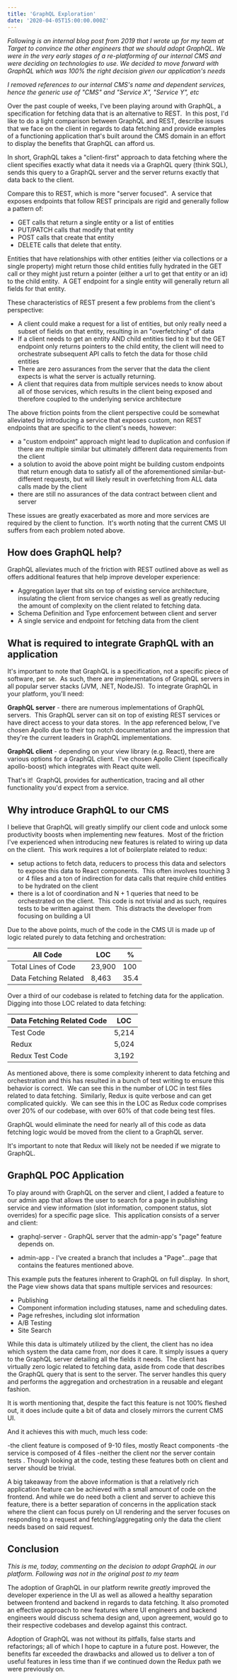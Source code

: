 ```yaml
---
title: 'GraphQL Exploration'
date: '2020-04-05T15:00:00.000Z'
---
```


_Following is an internal blog post from 2019 that I wrote up for my team at Target to convince the other engineers that we should adopt GraphQL. We were in the very early stages of a re-platforming of our internal CMS and were deciding on technologies to use. We decided to move forward with GraphQL which was 100% the right decision given our application's needs_

_I removed references to our internal CMS's name and dependent services, hence the generic use of "CMS" and "Service X", "Service Y", etc_

Over the past couple of weeks, I've been playing around with GraphQL, a specification for fetching data that is an alternative to REST.  In this post, I'd like to do a light comparison between GraphQL and REST, describe issues that we face on the client in regards to data fetching and provide examples of a functioning application that's built around the CMS domain in an effort to display the benefits that GraphQL can afford us.

In short, GraphQL takes a "client-first" approach to data fetching where the client specifies exactly what data it needs via a GraphQL query (think SQL), sends this query to a GraphQL server and the server returns exactly that data back to the client.

Compare this to REST, which is more "server focused".  A service that exposes endpoints that follow REST principals are rigid and generally follow a pattern of:

- GET calls that return a single entity or a list of entities
- PUT/PATCH calls that modify that entity
- POST calls that create that entity
- DELETE calls that delete that entity.

Entities that have relationships with other entities (either via collections or a single property) might return those child entities fully hydrated in the GET call or they might just return a pointer (either a url to get that entity or an id) to the child entity.  A GET endpoint for a single entity will generally return all fields for that entity.

These characteristics of REST present a few problems from the client's perspective:

- A client could make a request for a list of entities, but only really need a subset of fields on that entity, resulting in an "overfetching" of data
- If a client needs to get an entity AND child entities tied to it but the GET endpoint only returns pointers to the child entity, the client will need to orchestrate subsequent API calls to fetch the data for those child entities
- There are zero assurances from the server that the data the client expects is what the server is actually returning.
- A client that requires data from multiple services needs to know about all of those services, which results in the client being exposed and therefore coupled to the underlying service architecture

The above friction points from the client perspective could be somewhat alleviated by introducing a service that exposes custom, non REST endpoints that are specific to the client's needs, however:

- a "custom endpoint" approach might lead to duplication and confusion if there are multiple similar but ultimately different data requirements from the client
- a solution to avoid the above point might be building custom endpoints that return enough data to satisfy all of the aforementioned similar-but-different requests, but will likely result in overfetching from ALL data calls made by the client
- there are still no assurances of the data contract between client and server

These issues are greatly exacerbated as more and more services are required by the client to function.  It's worth noting that the current CMS UI suffers from each problem noted above.

## How does GraphQL help?

GraphQL alleviates much of the friction with REST outlined above as well as offers additional features that help improve developer experience:

- Aggregation layer that sits on top of existing service architecture, insulating the client from service changes as well as greatly reducing the amount of complexity on the client related to fetching data.
- Schema Definition and Type enforcement between client and server
- A single service and endpoint for fetching data from the client

## What is required to integrate GraphQL with an application

It's important to note that GraphQL is a specification, not a specific piece of software, per se.  As such, there are implementations of GraphQL servers in all popular server stacks (JVM, .NET, NodeJS).  To integrate GraphQL in your platform, you'll need:

**GraphQL server** - there are numerous implementations of GraphQL servers.  This GraphQL server can sit on top of existing REST services or have direct access to your data stores.  In the app referenced below, I've chosen Apollo due to their top notch documentation and the impression that they're the current leaders in GraphQL implementations.

**GraphQL client** - depending on your view library (e.g. React), there are various options for a GraphQL client.  I've chosen Apollo Client (specifically apollo-boost) which integrates with React quite well.

That's it!  GraphQL provides for authentication, tracing and all other functionality you'd expect from a service.

## Why introduce GraphQL to our CMS

I believe that GraphQL will greatly simplify our client code and unlock some productivity boosts when implementing new features.  Most of the friction I've experienced when introducing new features is related to wiring up data on the client.  This work requires a lot of boilerplate related to redux:

- setup actions to fetch data, reducers to process this data and selectors to expose this data to React components.  This often involves touching 3 or 4 files and a ton of indirection
  for data calls that require child entities to be hydrated on the client
- there is a lot of coordination and N + 1 queries that need to be orchestrated on the client.  This code is not trivial and as such, requires tests to be written against them.  This distracts the developer from focusing on building a UI

Due to the above points, much of the code in the CMS UI is made up of logic related purely to data fetching and orchestration:

| All Code              | LOC    | %    |
| --------------------- | ------ | ---- |
| Total Lines of Code   | 23,900 | 100  |
| Data Fetching Related | 8,463  | 35.4 |

Over a third of our codebase is related to fetching data for the application.  Digging into those LOC related to data fetching:

| Data Fetching Related Code | LOC   |
| -------------------------- | ----- |
| Test Code                  | 5,214 |
| Redux                      | 5,024 |
| Redux Test Code            | 3,192 |

As mentioned above, there is some complexity inherent to data fetching and orchestration and this has resulted in a bunch of test writing to ensure this behavior is correct.  We can see this in the number of LOC in test files related to data fetching.  Similarly, Redux is quite verbose and can get complicated quickly.  We can see this in the LOC as Redux code comprises over 20% of our codebase, with over 60% of that code being test files.

GraphQL would eliminate the need for nearly all of this code as data fetching logic would be moved from the client to a GraphQL server.

It's important to note that Redux will likely not be needed if we migrate to GraphQL.

## GraphQL POC Application

To play around with GraphQL on the server and client, I added a feature to our admin app that allows the user to search for a page in publishing service and view information (slot information, component status, slot overrides) for a specific page slice.  This application consists of a server and client:

- graphql-server - GraphQL server that the admin-app's "page" feature depends on.

- admin-app - I've created a branch that includes a "Page"...page that contains the features mentioned above.

This example puts the features inherent to GraphQL on full display.  In short, the Page view shows data that spans multiple services and resources:

- Publishing
- Component information including statuses, name and scheduling dates.
- Page refreshes, including slot information
- A/B Testing
- Site Search

While this data is ultimately utilized by the client, the client has no idea which system the data came from, nor does it care. It simply issues a query to the GraphQL server detailing all the fields it needs.  The client has virtually zero logic related to fetching data, aside from code that describes the GraphQL query that is sent to the server. The server handles this query and performs the aggregation and orchestration in a reusable and elegant fashion.

It is worth mentioning that, despite the fact this feature is not 100% fleshed out, it does include quite a bit of data and closely mirrors the current CMS UI.

And it achieves this with much, much less code:

-the client feature is composed of 9-10 files, mostly React components
-the service is composed of 4 files
-neither the client nor the server contain tests . Though looking at the code, testing these features both on client and server should be trivial.

A big takeaway from the above information is that a relatively rich application feature can be achieved with a small amount of code on the frontend. And while we do need both a client and server to achieve this feature, there is a better separation of concerns in the application stack where the client can focus purely on UI rendering and the server focuses on responding to a request and fetching/aggregating only the data the client needs based on said request.

## Conclusion

_This is me, today, commenting on the decision to adopt GraphQL in our platform. Following was not in the original post to my team_

The adoption of GraphQL in our platform rewrite _greatly_ improved the developer experience in the UI as well as allowed a healthy separation between frontend and backend in regards to data fetching. It also promoted an effective approach to new features where UI engineers and backend engineers would discuss schema design and, upon agreement, would go to their respective codebases and develop against this contract.

Adoption of GraphQL was not without its pitfalls, false starts and refactorings; all of which I hope to capture in a future post. However, the benefits far exceeded the drawbacks and allowed us to deliver a ton of useful features in less time than if we continued down the Redux path we were previously on.

